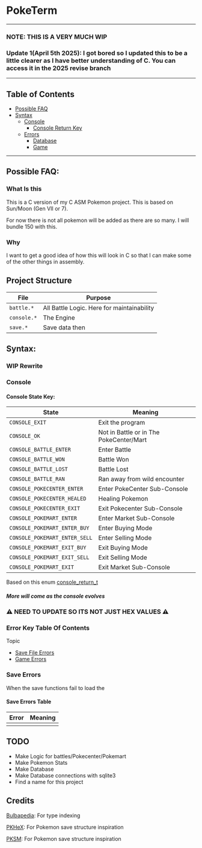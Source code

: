 # PokeTerm

---
### NOTE: THIS IS A VERY MUCH WIP

### Update 1(April 5th 2025): I got bored so I updated this to be a little clearer as I have better understanding of C. You can access it in the 2025 revise branch

---
## Table of Contents
- [Possible FAQ](./README.md#possible-faq)
- [Syntax](./README.md)
    - [Console](./README.md#console)
        - [Console Return Key](README.md#console-return-key)
    - [Errors](./README.md#syntax)
        - [Database](./README.md#database-errors)
        - [Game](./README.md#game-errors)

---

## Possible FAQ:
### What Is this
This is a C version of my C ASM Pokemon project. This is based on Sun/Moon (Gen VII or 7).

For now there is not all pokemon will be added as there are so many. I will bundle 150 with this.
### Why
I want to get a good idea of how this will look in C so that I can make some of the other things in assembly.

## Project Structure
| File        | Purpose                                    |
| ----------- | ------------------------------------------ |
| `battle.*`  | All Battle Logic. Here for maintainability |
| `console.*` | The Engine                                 |
| `save.*`    | Save data then                             |
## Syntax:
### WIP Rewrite

### Console
#### Console State Key:
| State                         | Meaning                                 |
| ----------------------------- | --------------------------------------- |
| `CONSOLE_EXIT`                | Exit the program                        |
| `CONSOLE_OK`                  | Not in Battle or in The PokeCenter/Mart |
| `CONSOLE_BATTLE_ENTER`        | Enter Battle                            |
| `CONSOLE_BATTLE_WON`          | Battle Won                              |
| `CONSOLE_BATTLE_LOST`         | Battle Lost                             |
| `CONSOLE_BATTLE_RAN`          | Ran away from wild encounter            |
| `CONSOLE_POKECENTER_ENTER`    | Enter PokeCenter Sub-Console            |
| `CONSOLE_POKECENTER_HEALED`   | Healing Pokemon                         |
| `CONSOLE_POKECENTER_EXIT`     | Exit Pokecenter Sub-Console             |
| `CONSOLE_POKEMART_ENTER`      | Enter Market Sub-Console                |
| `CONSOLE_POKEMART_ENTER_BUY`  | Enter Buying Mode                       |
| `CONSOLE_POKEMART_ENTER_SELL` | Enter Selling Mode                      |
| `CONSOLE_POKEMART_EXIT_BUY`   | Exit Buying Mode                        |
| `CONSOLE_POKEMART_EXIT_SELL`  | Exit Selling Mode                       |
| `CONSOLE_POKEMART_EXIT`       | Exit Market Sub-Console                 |

Based on this enum [console_return_t](https://github.com/SkylarPlayz348/C-Pokemon/blob/2025-Revise/console.h#L27)

##### More will come as the console evolves

### ⚠️ NEED TO UPDATE SO ITS NOT JUST HEX VALUES ⚠️

### Error Key Table Of Contents
Topic
- [Save File Errors](./README.md#save-errors)
- [Game Errors](./README.md#game-errors)

### Save Errors

When the save functions fail to load the

#### Save Errors Table
| Error | Meaning |
| ----- | ------- |
|       |


## TODO

- Make Logic for battles/Pokecenter/Pokemart
- Make Pokemon Stats
- Make Database
- Make Database connections with sqlite3
- Find a name for this project

## Credits

[Bulbapedia](https://bulbapedia.bulbagarden.net/wiki/Type#List_of_types): For type indexing

[PKHeX](https://github.com/kwsch/PKHeX/blob/c666183e6c19430667cc854716cce4f0d2293504/PKHeX.Core/Saves/SAV7.cs#L198): For Pokemon save structure inspiration

[PKSM](https://github.com/FlagBrew/PKSM/blob/master/external/tools/g7PersonalCreator.cpp): For Pokemon save structure inspiration


